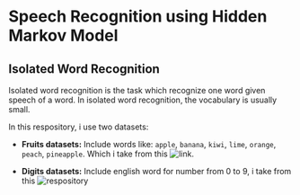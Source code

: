 # Speech Recognition using Hidden Markov Model

## Isolated Word Recognition

Isolated word recognition is the task which recognize one word given speech of a word. In isolated word recognition, the vocabulary is usually small.

In this respository, i use two datasets:

- **Fruits datasets:** Include words like: `apple`, `banana`, `kiwi`, `lime`, `orange`, `peach`, `pineapple`. Which i take from this ![link](https://code.google.com/archive/p/hmm-speech-recognition/downloads).

- **Digits datasets:** Include english word for number from 0 to 9, i take from this ![respository](https://github.com/Jakobovski/free-spoken-digit-dataset)

